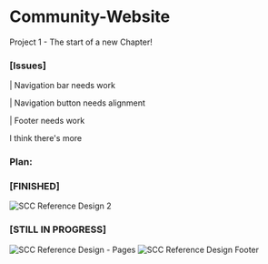 # Community-Website
Project 1 - The start of a new Chapter!

### [Issues]
| Navigation bar needs work

| Navigation button needs alignment

| Footer needs work

I think there's more 

### Plan: 
### [FINISHED]

![SCC Reference Design 2](https://user-images.githubusercontent.com/51787264/176242932-3eb18ca5-be32-4587-ad83-e7b01722f529.png) 

### [STILL IN PROGRESS]

![SCC Reference Design - Pages](https://user-images.githubusercontent.com/51787264/176242943-5bfade74-4ccb-446d-9892-a643f5b3a6da.png)
![SCC Reference Design Footer](https://user-images.githubusercontent.com/51787264/176242992-ed1c65a4-4c22-4326-9744-dd2b7d9e9833.png)
